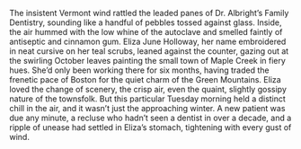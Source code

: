 The insistent Vermont wind rattled the leaded panes of Dr. Albright’s Family Dentistry, sounding like a handful of pebbles tossed against glass.  Inside, the air hummed with the low whine of the autoclave and smelled faintly of antiseptic and cinnamon gum.  Eliza June Holloway, her name embroidered in neat cursive on her teal scrubs, leaned against the counter, gazing out at the swirling October leaves painting the small town of Maple Creek in fiery hues.  She’d only been working there for six months, having traded the frenetic pace of Boston for the quiet charm of the Green Mountains.  Eliza loved the change of scenery, the crisp air, even the quaint, slightly gossipy nature of the townsfolk.  But this particular Tuesday morning held a distinct chill in the air, and it wasn’t just the approaching winter.  A new patient was due any minute, a recluse who hadn’t seen a dentist in over a decade, and a ripple of unease had settled in Eliza’s stomach, tightening with every gust of wind.

